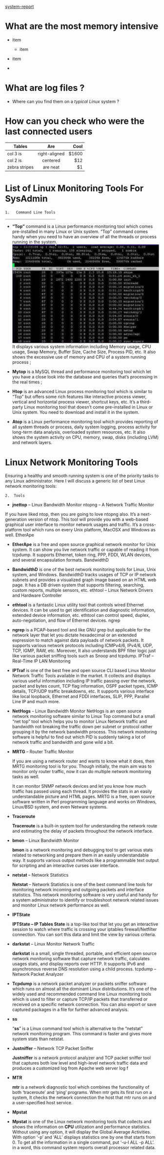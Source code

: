 [system-report](system-report.md#sub-section)
# What are the most memory intensive

- item
  - item

- item

-

# What are log files ?

- Where can you find them on a *typical Linux* system ?

# How can you check who were the last connected users

| Tables        | Are           | Cool  |
| ------------- |:-------------:| -----:|
| col 3 is      | right-aligned | $1600 |
| col 2 is      | centered      |   $12 |
| zebra stripes | are neat      |    $1 |

# List of Linux Monitoring Tools For SysAdmin

    1.   Command Line Tools
    _______________________

- **“Top”** command is a Linux performance monitoring tool which comes pre-installed in many Linux or Unix system. “Top” command comes handy when you need to have an overview of all the threads or process running in the system.
![This is an image](/assets/images/Top.jpg)
    It displays various system information including Memory usage, CPU usage, Swap Memory, Buffer Size, Cache Size, Process PID, etc. It also shows the excessive use of memory and CPU of a system running process ;
  
- **Mytop** is a MySQL thread and performance monitoring tool which let you have a close look into the database and queries that’s processing in the real times ;

- **Htop** is an advanced Linux process monitoring tool which is similar to “Top” but offers some rich features like interactive process viewer, vertical and horizontal process viewer, shortcut keys, etc. It’s a third-party Linux monitoring tool that doesn’t come pre-installed in Linux or Unix system. You need to download and install it in the system.

- **Atop** is a Linux performance monitoring tool which provides reporting of all system threads or process, daily system logging, process activity for long-term data analysis, overloaded system resources, etc. It also shows the system activity on CPU, memory, swap, disks (including LVM) and network layers.

# Linux Network Monitoring Tools

Ensuring a healthy and smooth running system is one of the priority tasks to any Linux administrator. Here I will discuss a generic list of best Linux network monitoring tools:

    2.  Tools

- **jnettop** – Linux Bandwidth Monitor
ntopng – A Network Traffic Monitor

If you have liked ntop, then you are going to love ntopng also. It’s a next-generation version of ntop. This tool will provide you with a web-based graphical user interface to monitor network usages and traffic. It’s a cross-platform tool which runs on every Unix platform, MacOSX and Windows as well.
EtherApe

- **EtherApe** is a free and open source graphical network monitor for Unix system. It can show you live network traffic or capable of reading it from tcpdump. It supports Ethernet, token ring, PPP, FDDI, WLAN devices, and several encapsulation formats.
BandwidthD

- **BandwidthD** is one of the best network monitoring tools for Linux, Unix system, and Windows. BandwidthD tracks usages of TCP or IP network subnets and provides a visualized graph image based on an HTML web page. It has a DB driven system that supports filtering, searching, custom reports, multiple sensors, etc.
ethtool – Linux Network Drivers and Hardware Controller

- **ethtool** is a fantastic Linux utility tool that controls wired Ethernet devices. It can be used to get identification and diagnostic information, extended device information, etc. ethtool can control speed, duplex, auto-negotiation, and flow of Ethernet devices.
ngrep

- **ngrep** is a  PCAP-based tool and like GNU grep but applicable for the network layer that let you dictate hexadecimal or an extended expression to match against data payloads of network packets. It supports various network protocols including ICMPv4/6, IPv4/6, UDP, TCP, IGMP, RAW, etc. Moreover, It also understands BPF filter logic just like various packet sniffing tools such as Snoop and tcpdump.
IPTraf – Real-Time IP LAN Monitoring

- **IPTraf** is one of the best free and open source CLI based Linux Monitor Network Traffic Tools available in the market. It collects and displays various useful information including IP traffic passing over the network, packet and bytes count, TCP flag information, OSPF packet types, ICMP details, TCP/UDP traffic breakdowns, etc. It supports various interface like local loopback, Ethernet and FDDI interfaces, SLIP, PPP, Parallel Line IP and much more.

- **NetHogs** – Linux Bandwidth Monitor
    NetHogs is an open source network monitoring software similar to Linux Top command but a small “net top” tool which helps you to monitor Linux Network traffic and bandwidth not breaking the traffic down per subnet or protocol rather grouping it by the network bandwidth process. This network monitoring software is helpful to find out which PID is suddenly taking a lot of network traffic and bandwidth and gone wild a bit.
- **MRTG** – Router Traffic Monitor

    If you are using a network router and wants to know what it does, then MRTG monitoring tool is for you. Though initially, the main aim was to monitor only router traffic, now it can do multiple network monitoring tasks as well.

    It can monitor SNMP network devices and let you know how much traffic has passed using each thread. It provides the stats in an easily understandable picture and HTML pages. MRTG is a free, open source software written in Perl programming language and works on Windows, Linux/BSD system, and even Netware systems.

- **Traceroute**

    **Traceroute** is a built-in system tool for understanding the network route and estimating the delay of packets throughout the network interface.

- **bmon** – Linux Bandwidth Monitor

    **bmon** is a network monitoring and debugging tool to get various stats related to networking and prepare them in an easily understandable way. It supports various output methods like a programmable text output for scripting and an interactive curses user interface.

- **netstat** – Network Statistics

    **Netstat** – Network Statistics is one of the best command line tools for monitoring network incoming and outgoing packets and interface statistics. This network monitoring software is very useful and handy for a system administrator to identify or troubleshoot network related issues and monitor Linux network performance as well.
- **IPTState**

    **IPTState – IP Tables State** is a top-like tool that let you get an interactive session to watch where traffic is crossing your iptables firewall/Netfilter connection. You can sort this data and limit the view by various criteria.

- **darkstat** – Linux Monitor Network Traffic

    **darkstat** is a small, single threaded, portable, and efficient open source network monitoring software that capture network traffic, calculates usages stats, and display reports over HTTP. It supports IPv6 and asynchronous reverse DNS resolution using a child process.
tcpdump – Network Packet Analyzer

- **Tcpdump** is a network packet analyzer or packets sniffer software which runs on almost all the dominant Linux distributions. It’s one of the widely used and recommended command line Linux monitoring tools which is used to filter or capture TCP/IP packets that transferred or received on a specific network connection. You can also export or save captured packages in a file for further advanced analysis.
- **ss**

    “**ss**” is a Linux command tool which is alternative to the “netstat” network monitoring program. This command is faster and gives more system stats than netstat.
- **Justniffer** – Network TCP Packet Sniffer

    **Justniffer** is a network protocol analyzer and TCP packet sniffer tool that captures both low level and high-level network traffic data and produces a customized log from Apache web server log f
- **MTR**

    **mtr** is a network diagnostic tool which combines the functionality of both ‘traceroute’ and ‘ping’ programs. When mtr gets its first run on a system, It checks the network connection the host that mtr runs on and a user-specified host service.

- **Mpstat**

- **Mpstat** is one of the Linux network monitoring tools that collects and shows the information on **CPU** utilization and performance statistics. Without using any option, it will display the Global Average Activities. With option ‘-p’ and ‘ALL’ displays statistics one by one that starts from 0. To get all the information in a single command, put ‘-u-I ALL -p ALL’. in a word, this command system reports overall processor related data.



